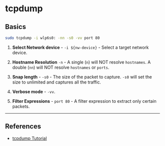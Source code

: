 # tcpdump

## Basics

```bash
sudo tcpdump -i wlp6s0: -nn -s0 -vv port 80
```

1. __Select Network device__ - `-i ${nw-device}` -  Select a target network device.

2. __Hostname Resolution__ `-n` - A single (`n`) will NOT resolve `hostnames`. A double (`nn`) will NOT resolve `hostnames` or `ports`. 

3. __Snap length__ - `-s0` - The size of the packet to capture. `-s0` will set the size to unlimited and captures all the traffic.

4. __Verbose mode__ - `-vv`.

5. __Filter Expressions__ - `port 80` - A filter expression to extract only certain packets.

---

## References

* [tcpdump Tutorial](https://hackertarget.com/tcpdump-examples)


